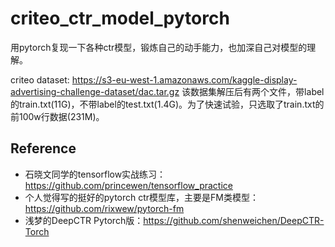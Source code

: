# criteo_ctr_model_pytorch
用pytorch复现一下各种ctr模型，锻炼自己的动手能力，也加深自己对模型的理解。

criteo dataset: https://s3-eu-west-1.amazonaws.com/kaggle-display-advertising-challenge-dataset/dac.tar.gz
该数据集解压后有两个文件，带label的train.txt(11G)，不带label的test.txt(1.4G)。为了快速试验，只选取了train.txt的前100w行数据(231M)。

## Reference
* 石晓文同学的tensorflow实战练习：https://github.com/princewen/tensorflow_practice
* 个人觉得写的挺好的pytorch ctr模型库，主要是FM类模型：https://github.com/rixwew/pytorch-fm
* 浅梦的DeepCTR Pytorch版：https://github.com/shenweichen/DeepCTR-Torch
